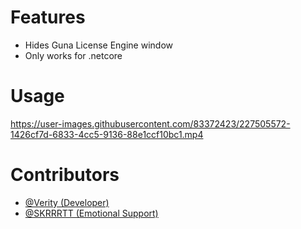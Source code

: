 # Features
- Hides Guna License Engine window
- Only works for .netcore

# Usage

https://user-images.githubusercontent.com/83372423/227505572-1426cf7d-6833-4cc5-9136-88e1ccf10bc1.mp4

# Contributors
- [@Verity (Developer)](https://github.com/VerityIncorporated)
- [@SKRRRTT (Emotional Support)](https://github.com/ignSKRRRTT)
